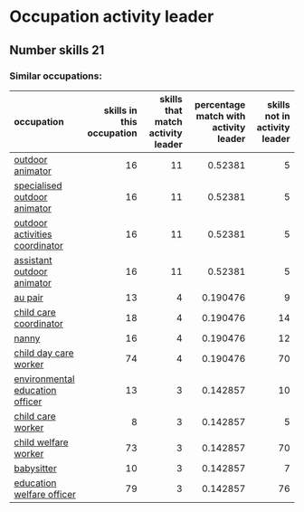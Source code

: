 # Occupation activity leader
## Number skills 21
### Similar occupations:
| occupation                                                            |   skills in this occupation |   skills that match activity leader |   percentage match with activity leader |   skills not in activity leader |
|:----------------------------------------------------------------------|----------------------------:|------------------------------------:|----------------------------------------:|--------------------------------:|
| [outdoor animator](outdoor_animator.md)                               |                          16 |                                  11 |                                0.52381  |                               5 |
| [specialised outdoor animator](specialised_outdoor_animator.md)       |                          16 |                                  11 |                                0.52381  |                               5 |
| [outdoor activities coordinator](outdoor_activities_coordinator.md)   |                          16 |                                  11 |                                0.52381  |                               5 |
| [assistant outdoor animator](assistant_outdoor_animator.md)           |                          16 |                                  11 |                                0.52381  |                               5 |
| [au pair](au_pair.md)                                                 |                          13 |                                   4 |                                0.190476 |                               9 |
| [child care coordinator](child_care_coordinator.md)                   |                          18 |                                   4 |                                0.190476 |                              14 |
| [nanny](nanny.md)                                                     |                          16 |                                   4 |                                0.190476 |                              12 |
| [child day care worker](child_day_care_worker.md)                     |                          74 |                                   4 |                                0.190476 |                              70 |
| [environmental education officer](environmental_education_officer.md) |                          13 |                                   3 |                                0.142857 |                              10 |
| [child care worker](child_care_worker.md)                             |                           8 |                                   3 |                                0.142857 |                               5 |
| [child welfare worker](child_welfare_worker.md)                       |                          73 |                                   3 |                                0.142857 |                              70 |
| [babysitter](babysitter.md)                                           |                          10 |                                   3 |                                0.142857 |                               7 |
| [education welfare officer](education_welfare_officer.md)             |                          79 |                                   3 |                                0.142857 |                              76 |
